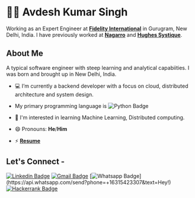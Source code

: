 # :man_technologist: Avdesh Kumar Singh

Working as an Expert Engineer at <a href="https://www.fidelityinternational.com/"> <b>Fidelity International</b></a> in Gurugram, New Delhi, India. I have previously worked at <a href="https://www.nagarro.com/"> <b>Nagarro</b></a> and <a href="https://hsc.com"> <b>Hughes Systique</b></a>.

## About Me

A typical software engineer with steep learning and analytical capabiities. I was born and brought up in New Delhi, India.

- 💻 I’m currently a backend developer with a focus on cloud, distributed architecture and system design.

- My primary programming language is ![Python Badge](https://img.shields.io/badge/Python-FFD43B?style=flat-square&logo=python&logoColor=blue)

- 🌱 I'm interested in learning Machine Learning, Distributed computing.

- 😄 Pronouns: **He**/**Him**

- ⚡ <a href="https://singhavdeshk.github.io/index.html"> <b>Resume</b></a>

## Let's Connect -

[![Linkedin Badge](https://img.shields.io/badge/-singhavdesh-blue?style=flat-square&logo=Linkedin&logoColor=white&link=https://www.linkedin.com/in/singhavdesh/)](https://www.linkedin.com/in/singhavdesh/)
[![Gmail Badge](https://img.shields.io/badge/-singh.avdesh.k@gmail.com-c14438?style=flat-square&logo=Gmail&logoColor=white&link=mailto:singh.avdesh.k@gmail.com)](mailto:singh.avdesh.k@gmail.com)
[![Whatsapp Badge](https://img.shields.io/badge/-Whatsapp-4CA143?style=flat-square&labelColor=4CA143&logo=whatsapp&logoColor=white&link=https://api.whatsapp.com/send?phone=+919015459843&text=Hey!)](https://api.whatsapp.com/send?phone=+16315423307&text=Hey!)
[![Hackerrank Badge](https://img.shields.io/badge/-Hackerrank-2EC866?style=flat-square&logo=HackerRank&logoColor=white&link=https://www.hackerrank.com/profile/singhavdeshk)](https://www.hackerrank.com/profile/singhavdeshk)

